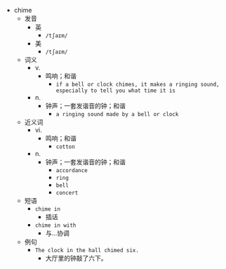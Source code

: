 - chime
  - 发音
    - 英
      - `/tʃaɪm/`
    - 美
      - `/tʃaɪm/`
  - 词义
    - v.
      - 鸣响；和谐
        - `if a bell or clock chimes, it makes a ringing sound, especially to tell you what time it is`
    - n.
      - 钟声；一套发谐音的钟；和谐
        - `a ringing sound made by a bell or clock`
  - 近义词
    - vi.
      - 鸣响；和谐
        - `cotton`
    - n.
      - 钟声；一套发谐音的钟；和谐
        - `accordance`
        - `ring`
        - `bell`
        - `concert`
  - 短语
    - `chime in`
      - 插话 
    - `chime in with`
      - 与...协调 
  - 例句
    - `The clock in the hall chimed six.`
      - 大厅里的钟敲了六下。

